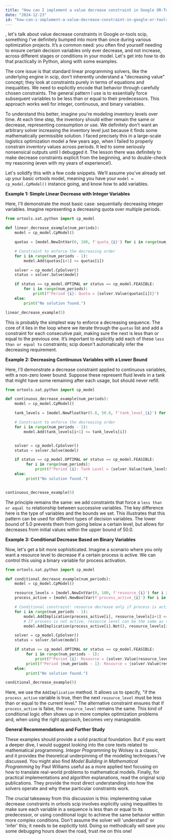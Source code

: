 ```yaml
---
title: "How can I implement a value decrease constraint in Google OR-Tools SCIP (Python)?"
date: "2024-12-23"
id: "how-can-i-implement-a-value-decrease-constraint-in-google-or-tools-scip-python"
---
```


, let's talk about value decrease constraints in Google or-tools scip, something I've definitely bumped into more than once during various optimization projects. It’s a common need: you often find yourself needing to ensure certain decision variables only ever decrease, and not increase, across different stages or conditions in your model. Let's get into how to do that practically in Python, along with some examples.

The core issue is that standard linear programming solvers, like the underlying engine in scip, don't inherently understand a "decreasing value" concept; they look at constraints purely in terms of equations and inequalities. We need to explicitly encode that behavior through carefully chosen constraints. The general pattern I use is to essentially force subsequent variables to be less than or equal to their predecessors. This approach works well for integer, continuous, and binary variables.

To understand this better, imagine you're modeling inventory levels over time. At each time step, the inventory should either remain the same or decrease, representing consumption or use. We definitely don't want an arbitrary solver increasing the inventory level just because it finds some mathematically permissible solution. I faced precisely this in a large-scale logistics optimization model a few years ago, when I failed to properly constrain inventory values across periods. It led to some seriously nonsensical outputs until I debugged it. The lesson there was definitely to make decrease constraints explicit from the beginning, and to double-check my reasoning (even with my years of experience!).

Let's solidify this with a few code snippets. We’ll assume you've already set up your basic ortools model, meaning you have your `model = cp_model.CpModel()` instance going, and know how to add variables.

**Example 1: Simple Linear Decrease with Integer Variables**

Here, I'll demonstrate the most basic case: sequentially decreasing integer variables. Imagine representing a decreasing quota over multiple periods.

```python
from ortools.sat.python import cp_model

def linear_decrease_example(num_periods):
    model = cp_model.CpModel()

    quotas = [model.NewIntVar(0, 100, f'quota_{i}') for i in range(num_periods)]

    # Constraint to enforce the decreasing order
    for i in range(num_periods - 1):
        model.Add(quotas[i+1] <= quotas[i])

    solver = cp_model.CpSolver()
    status = solver.Solve(model)

    if status == cp_model.OPTIMAL or status == cp_model.FEASIBLE:
        for i in range(num_periods):
            print(f"Period {i}: Quota = {solver.Value(quotas[i])}")
    else:
        print("No solution found.")

linear_decrease_example(5)
```

This is probably the simplest way to enforce a decreasing sequence. The core of it lies in the loop where we iterate through the `quotas` list and add a constraint for each consecutive pair, making sure the next is less than or equal to the previous one. It’s important to explicitly add each of these `less than or equal to` constraints; scip doesn't automatically infer the decreasing requirement.

**Example 2: Decreasing Continuous Variables with a Lower Bound**

Here, I'll demonstrate a decrease constraint applied to continuous variables, with a non-zero lower bound. Suppose these represent fluid levels in a tank that might have some remaining after each usage, but should never refill.

```python
from ortools.sat.python import cp_model

def continuous_decrease_example(num_periods):
    model = cp_model.CpModel()

    tank_levels = [model.NewFloatVar(5.0, 50.0, f'tank_level_{i}') for i in range(num_periods)]

    # Constraint to enforce the decreasing order
    for i in range(num_periods - 1):
        model.Add(tank_levels[i+1] <= tank_levels[i])


    solver = cp_model.CpSolver()
    status = solver.Solve(model)

    if status == cp_model.OPTIMAL or status == cp_model.FEASIBLE:
         for i in range(num_periods):
             print(f"Period {i}: Tank Level = {solver.Value(tank_levels[i])}")
    else:
         print("No solution found.")


continuous_decrease_example(5)
```

The principle remains the same: we add constraints that force a `less than or equal to` relationship between successive variables. The key difference here is the type of variables and the bounds we set. This illustrates that this pattern can be used for different types of decision variables. The lower bound of 5.0 prevents them from going below a certain level, but allows for decreases from initial values within the upper bound of 50.0.

**Example 3: Conditional Decrease Based on Binary Variables**

Now, let's get a bit more sophisticated. Imagine a scenario where you only want a resource level to decrease if a certain process is active. We can control this using a binary variable for process activation.

```python
from ortools.sat.python import cp_model

def conditional_decrease_example(num_periods):
    model = cp_model.CpModel()

    resource_levels = [model.NewIntVar(0, 100, f'resource_{i}') for i in range(num_periods)]
    process_active = [model.NewBoolVar(f'process_active_{i}') for i in range(num_periods - 1)]

    # Conditional constraint: resource decrease only if process is active
    for i in range(num_periods - 1):
        model.AddImplication(process_active[i], resource_levels[i+1] <= resource_levels[i])
        # If process is not active, resource level can be the same as the previous
        model.AddImplication(process_active[i].Not(), resource_levels[i+1] == resource_levels[i])

    solver = cp_model.CpSolver()
    status = solver.Solve(model)

    if status == cp_model.OPTIMAL or status == cp_model.FEASIBLE:
         for i in range(num_periods - 1):
             print(f"Period {i}: Resource = {solver.Value(resource_levels[i])}, Process Active = {solver.Value(process_active[i])}")
         print(f"Period {num_periods - 1}: Resource = {solver.Value(resource_levels[num_periods-1])}")
    else:
         print("No solution found.")

conditional_decrease_example(5)
```

Here, we use the `AddImplication` method. It allows us to specify, "if the `process_active` variable is true, then the next `resource_level` must be less than or equal to the current level." The alternative constraint ensures that if `process_active` is false, the `resource_level` remains the same. This kind of conditional logic often shows up in more complex optimization problems and, when using the right approach, becomes very manageable.

**General Recommendations and Further Study**

These examples should provide a solid practical foundation. But if you want a deeper dive, I would suggest looking into the core texts related to mathematical programming. *Integer Programming* by Wolsey is a classic, and it provides the theoretical underpinning of the modeling techniques I’ve discussed. You might also find *Model Building in Mathematical Programming* by Paul Williams useful as a more applied text focusing on how to translate real-world problems to mathematical models. Finally, for practical implementations and algorithm explanations, read the original scip publications. They provide the most direct understanding into how the solvers operate and why these particular constraints work.

The crucial takeaway from this discussion is this: implementing value decrease constraints in ortools scip involves explicitly using inequalities to make sure each variable in a sequence is less than or equal to its predecessor, or using conditional logic to achieve the same behavior within more complex conditions. Don't assume the solver will 'understand' or 'infer' this; it needs to be explicitly told. Doing so methodically will save you some debugging hours down the road, trust me on this one!

